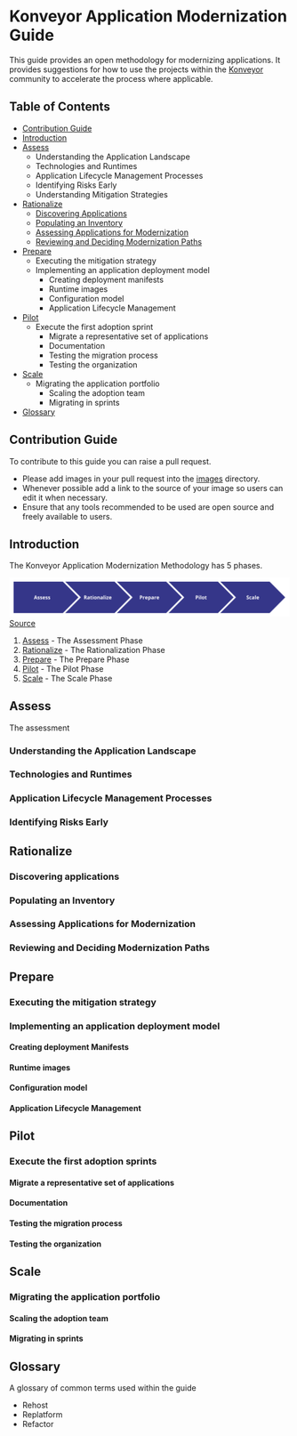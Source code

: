 # Konveyor Application Modernization Guide

This guide provides an open methodology for modernizing applications. It provides suggestions for how to use the projects within the [Konveyor](www.konveyor.io) community to accelerate the process where applicable.

## Table of Contents
 * [Contribution Guide](#contribution-guide)
 * [Introduction](#introduction)
 * [Assess](#assess)
   * Understanding the Application Landscape
   * Technologies and Runtimes
   * Application Lifecycle Management Processes
   * Identifying Risks Early
   * Understanding Mitigation Strategies
 * [Rationalize](#rationalize)
   * [Discovering Applications](#discovering-applications)
   * [Populating an Inventory](#populating-an-inventory)
   * [Assessing Applications for Modernization](#assessing-applications-for-modernization)
   * [Reviewing and Deciding Modernization Paths](#reviewing-and-deciding-modernization-paths)
 * [Prepare](#prepare)
    * Executing the mitigation strategy
    * Implementing an application deployment model
      * Creating deployment manifests
      * Runtime images
      * Configuration model
      * Application Lifecycle Management
 * [Pilot](#pilot)
    * Execute the first adoption sprint
      * Migrate a representative set of applications
      * Documentation
      * Testing the migration process
      * Testing the organization
 * [Scale](#scale)
    * Migrating the application portfolio
      * Scaling the adoption team
      * Migrating in sprints
 * [Glossary](#glossary)

## Contribution Guide

To contribute to this guide you can raise a pull request.

 * Please add images in your pull request into the [images](/images) directory.
 * Whenever possible add a link to the source of your image so users can edit it when necessary.
 * Ensure that any tools recommended to be used are open source and freely available to users.

## Introduction

The Konveyor Application Modernization Methodology has 5 phases.

![Process](/images/overview.png)
[Source](https://docs.google.com/drawings/d/1zHTILKacmiP6fHKyqQPHLVsDyHnyiB7sMGQ4clsKzks/edit)

1. [Assess](#assess) - The Assessment Phase
2. [Rationalize](#rationalize) - The Rationalization Phase
3. [Prepare](#prepare) - The Prepare Phase
4. [Pilot](#pilot) - The Pilot Phase
5. [Scale](#scale) - The Scale Phase

## Assess

The assessment

### Understanding the Application Landscape

### Technologies and Runtimes

### Application Lifecycle Management Processes

### Identifying Risks Early

## Rationalize

### Discovering applications

### Populating an Inventory

### Assessing Applications for Modernization

### Reviewing and Deciding Modernization Paths

## Prepare

### Executing the mitigation strategy

### Implementing an application deployment model

#### Creating deployment Manifests

#### Runtime images

#### Configuration model

#### Application Lifecycle Management

## Pilot

### Execute the first adoption sprints

#### Migrate a representative set of applications

#### Documentation

#### Testing the migration process

#### Testing the organization

## Scale

### Migrating the application portfolio

#### Scaling the adoption team

#### Migrating in sprints

## Glossary

A glossary of common terms used within the guide

 - Rehost
 - Replatform
 - Refactor
